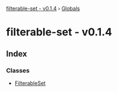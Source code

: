 [filterable-set - v0.1.4](README.md) › [Globals](globals.md)

# filterable-set - v0.1.4

## Index

### Classes

* [FilterableSet](classes/filterableset.md)
